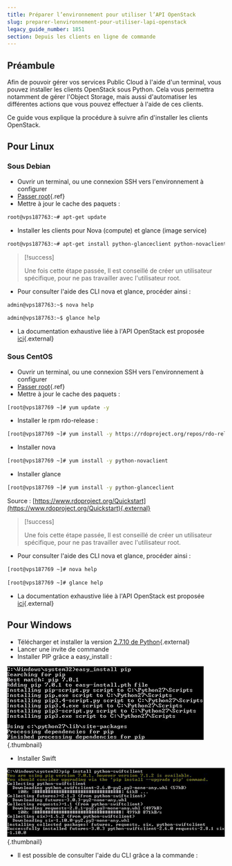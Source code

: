 ```yaml
---
title: Préparer l’environnement pour utiliser l’API OpenStack
slug: preparer-lenvironnement-pour-utiliser-lapi-openstack
legacy_guide_number: 1851
section: Depuis les clients en ligne de commande
---
```



## Préambule
Afin de pouvoir gérer vos services Public Cloud à l'aide d'un terminal, vous pouvez installer les clients OpenStack sous Python. Cela vous permettra notamment de gérer l'Object Storage, mais aussi d'automatiser les différentes actions que vous pouvez effectuer à l'aide de ces clients.

Ce guide vous explique la procédure à suivre afin d'installer les clients OpenStack.


## Pour Linux

### Sous Debian
- Ouvrir un terminal, ou une connexion SSH vers l'environnement à configurer
- [Passer root]({legacy}1786){.ref}
- Mettre à jour le cache des paquets :

```bash
root@vps187763:~# apt-get update
```

- Installer les clients pour Nova (compute) et glance (image service)

```bash
root@vps187763:~# apt-get install python-glanceclient python-novaclient -y
```




> [!success]
>
> Une fois cette étape passée, Il est conseillé de créer un utilisateur
> spécifique, pour ne pas travailler avec l'utilisateur root.
> 

- Pour consulter l'aide des CLI nova et glance, procéder ainsi :

```bash
admin@vps187763:~$ nova help
```


```bash
admin@vps187763:~$ glance help
```

- La documentation exhaustive liée à l'API OpenStack est proposée [ici](http://docs.openstack.org/cli-reference/content/){.external}


### Sous CentOS
- Ouvrir un terminal, ou une connexion SSH vers l'environnement à configurer
- [Passer root]({legacy}1786){.ref}
- Mettre à jour le cache des paquets :

```bash
[root@vps187769 ~]# yum update -y
```

- Installer le rpm rdo-release :

```bash
[root@vps187769 ~]# yum install -y https://rdoproject.org/repos/rdo-release.rpm
```

- Installer nova

```bash
[root@vps187769 ~]# yum install -y python-novaclient
```

- Installer glance

```bash
[root@vps187769 ~]# yum install -y python-glanceclient
```


Source : [https://www.rdoproject.org/Quickstart](https://www.rdoproject.org/Quickstart){.external}



> [!success]
>
> Une fois cette étape passée, Il est conseillé de créer un utilisateur
> spécifique, pour ne pas travailler avec l'utilisateur root.
> 

- Pour consulter l'aide des CLI nova et glance, procéder ainsi :

```bash
[root@vps187769 ~]# nova help
```


```bash
[root@vps187769 ~]# glance help
```

- La documentation exhaustive liée à l'API OpenStack est proposée [ici](http://docs.openstack.org/cli-reference/content/){.external}


## Pour Windows
- Télécharger et installer la version [2.7.10 de
Python](https://www.python.org/downloads/release/python-2710/){.external}
- Lancer une invite de commande
- Installer PIP grâce a easy_install :


![public-cloud](images/3060.png){.thumbnail}

- Installer Swift


![public-cloud](images/3061.png){.thumbnail}

- Il est possible de consulter l'aide du CLI grâce a la commande :